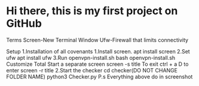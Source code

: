 # Hi there, this is my first project on GitHub
Terms
Screen-New Terminal Window
Ufw-Firewall that limits connectivity

Setup
    1.Installation of all covenants
        1.Install screen.
            apt install screen
        2.Set ufw
            apt install ufw
        3.Run openvpn-install.sh
            bash openvpn-install.sh
    Customize Total
        Start a separate screen
            screen -s title
            To exit ctrl + a D
            to enter screen -r title
        2.Start the checker
            cd checker(DO NOT CHANGE FOLDER NAME)
            python3 Checker.py
            P.s Everything above do in screenshot
